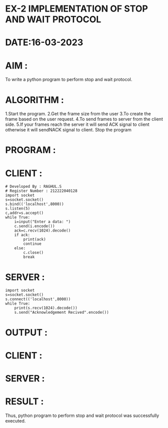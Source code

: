 # EX-2 IMPLEMENTATION OF STOP AND WAIT PROTOCOL
# DATE:16-03-2023
# AIM :
To write a python program to perform stop and wait protocol.

# ALGORITHM :
 1.Start the program.
 2.Get the frame size from the user
 3.To create the frame based on the user request.
 4.To send frames to server from the client side.
 5.If your frames reach the server it will send ACK signal to client otherwise it will sendNACK signal to client. Stop the program
# PROGRAM :
# CLIENT :
```
# Developed By : RAGHUL.S
# Register Number : 212222040128
import socket
s=socket.socket()
s.bind(('localhost',8000))
s.listen(5)
c,addr=s.accept()
while True:
    i=input("Enter a data: ")
    c.send(i.encode())
    ack=c.recv(1024).decode()
    if ack:
        print(ack)
        continue
    else:
        c.close()
        break
 ```
# SERVER :
```
import socket
s=socket.socket()
s.connect(('localhost',8000))
while True:
    print(s.recv(1024).decode())
    s.send("Acknowledgement Recived".encode())
```
# OUTPUT :
# CLIENT :
# SERVER :
# RESULT :
Thus, python program to perform stop and wait protocol was successfully executed.

